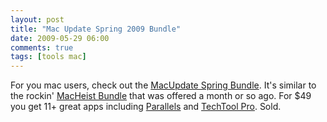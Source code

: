 ```yaml
---
layout: post
title: "Mac Update Spring 2009 Bundle"
date: 2009-05-29 06:00
comments: true
tags: [tools mac]
---
```

For you mac users, check out the [MacUpdate Spring Bundle](http://www.mupromo.com/). It's similar to the rockin' [MacHeist Bundle](http://www.macheist.com/) that was offered a month or so ago. For $49 you get 11+ great apps including [Parallels](http://www.parallels.com/) and [TechTool Pro](http://www.micromat.com/index.php?option=com_content&task=view&id=202&Itemid=107). Sold.